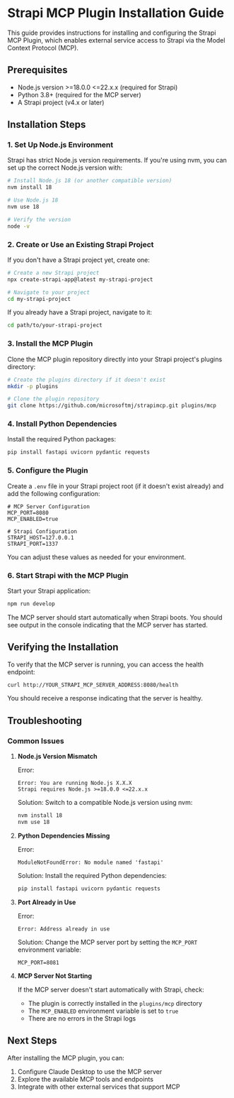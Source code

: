 # Strapi MCP Plugin Installation Guide

This guide provides instructions for installing and configuring the Strapi MCP Plugin, which enables external service access to Strapi via the Model Context Protocol (MCP).

## Prerequisites

- Node.js version >=18.0.0 <=22.x.x (required for Strapi)
- Python 3.8+ (required for the MCP server)
- A Strapi project (v4.x or later)

## Installation Steps

### 1. Set Up Node.js Environment

Strapi has strict Node.js version requirements. If you're using nvm, you can set up the correct Node.js version with:

```bash
# Install Node.js 18 (or another compatible version)
nvm install 18

# Use Node.js 18
nvm use 18

# Verify the version
node -v
```

### 2. Create or Use an Existing Strapi Project

If you don't have a Strapi project yet, create one:

```bash
# Create a new Strapi project
npx create-strapi-app@latest my-strapi-project

# Navigate to your project
cd my-strapi-project
```

If you already have a Strapi project, navigate to it:

```bash
cd path/to/your-strapi-project
```

### 3. Install the MCP Plugin

Clone the MCP plugin repository directly into your Strapi project's plugins directory:

```bash
# Create the plugins directory if it doesn't exist
mkdir -p plugins

# Clone the plugin repository
git clone https://github.com/microsoftmj/strapimcp.git plugins/mcp
```

### 4. Install Python Dependencies

Install the required Python packages:

```bash
pip install fastapi uvicorn pydantic requests
```

### 5. Configure the Plugin

Create a `.env` file in your Strapi project root (if it doesn't exist already) and add the following configuration:

```
# MCP Server Configuration
MCP_PORT=8080
MCP_ENABLED=true

# Strapi Configuration
STRAPI_HOST=127.0.0.1
STRAPI_PORT=1337
```

You can adjust these values as needed for your environment.

### 6. Start Strapi with the MCP Plugin

Start your Strapi application:

```bash
npm run develop
```

The MCP server should start automatically when Strapi boots. You should see output in the console indicating that the MCP server has started.

## Verifying the Installation

To verify that the MCP server is running, you can access the health endpoint:

```bash
curl http://YOUR_STRAPI_MCP_SERVER_ADDRESS:8080/health
```

You should receive a response indicating that the server is healthy.

## Troubleshooting

### Common Issues

1. **Node.js Version Mismatch**

   Error:
   ```
   Error: You are running Node.js X.X.X
   Strapi requires Node.js >=18.0.0 <=22.x.x
   ```

   Solution: Switch to a compatible Node.js version using nvm:
   ```bash
   nvm install 18
   nvm use 18
   ```

2. **Python Dependencies Missing**

   Error:
   ```
   ModuleNotFoundError: No module named 'fastapi'
   ```

   Solution: Install the required Python dependencies:
   ```bash
   pip install fastapi uvicorn pydantic requests
   ```

3. **Port Already in Use**

   Error:
   ```
   Error: Address already in use
   ```

   Solution: Change the MCP server port by setting the `MCP_PORT` environment variable:
   ```
   MCP_PORT=8081
   ```

4. **MCP Server Not Starting**

   If the MCP server doesn't start automatically with Strapi, check:
   - The plugin is correctly installed in the `plugins/mcp` directory
   - The `MCP_ENABLED` environment variable is set to `true`
   - There are no errors in the Strapi logs

## Next Steps

After installing the MCP plugin, you can:

1. Configure Claude Desktop to use the MCP server
2. Explore the available MCP tools and endpoints
3. Integrate with other external services that support MCP
